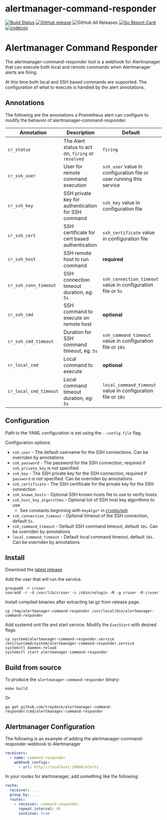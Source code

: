 # alertmanager-command-responder

[![Build Status](https://circleci.com/gh/treydock/alertmanager-command-responder/tree/main.svg?style=shield)](https://circleci.com/gh/treydock/alertmanager-command-responder)
[![GitHub release](https://img.shields.io/github/v/release/treydock/alertmanager-command-responder?include_prereleases&sort=semver)](https://github.com/treydock/alertmanager-command-responder/releases/latest)
![GitHub All Releases](https://img.shields.io/github/downloads/treydock/alertmanager-command-responder/total)
[![Go Report Card](https://goreportcard.com/badge/github.com/treydock/alertmanager-command-responder)](https://goreportcard.com/report/github.com/treydock/alertmanager-command-responder)
[![codecov](https://codecov.io/gh/treydock/alertmanager-command-responder/branch/main/graph/badge.svg)](https://codecov.io/gh/treydock/alertmanager-command-responder)

# Alertmanager Command Responder

The alertmanager-command-responder tool is a webhook for Alertmanager that can execute both local and remote commands when Alertmanager alerts are firing.

At this time both local and SSH based commands are supported.  The configuration of what to execute is handled by the alert annotations.

## Annotations

The following are the annotations a Prometheus alert can configure to modify the behavior of alertmanager-command-responder.

Annotation | Description | Default
-----|-------------|--------
`cr_status` | The Alert status to act on, `firing` or `resolved` | `firing`
`cr_ssh_user` | User for remote command execution | `ssh_user` value in configuration file or user running this service
`cr_ssh_key` | SSH private key for authentication for SSH command | `ssh_key` value in configuration file
`cr_ssh_cert` | SSH certificate for cert based authentication | `ssh_certificate` value in configuration file
`cr_ssh_host` | SSH remote host to run command | **required**
`cr_ssh_conn_timeout` | SSH connection timeout duration, eg: `5s` | `ssh_connection_timeout` value in configuration file or `5s`
`cr_ssh_cmd` | SSH command to execute on remote host | **optional**
`cr_ssh_cmd_timeout` | Duration for SSH command timeout, eg: `5s` | `ssh_command_timeout` value in configuration file or `10s`
`cr_local_cmd` | Local command to execute | **optional**
`cr_local_cmd_timeout` | Local command timeout duration, eg: `5s` | `local_command_timeout` value in configuration file or `10s`

## Configuration

Path to the YAML configuration is set using the `--config.file` flag.

Configuration options:

* `ssh_user` - The default username for the SSH connections. Can be overriden by annotations
* `ssh_password` - The password for the SSH connection, required if `ssh_private_key` is not specified
* `ssh_key` - The SSH private key for the SSH connection, required if `password` is not specified. Can be overriden by annotations
* `ssh_certificate` - The SSH certificate for the private key for the SSH connection
* `ssh_known_hosts` - Optional SSH known hosts file to use to verify hosts
* `ssh_host_key_algorithms` - Optional list of SSH host key algorithms to use
  * See constants beginning with `KeyAlgo*` in [crypto/ssh](https://godoc.org/golang.org/x/crypto/ssh#pkg-constants)
* `ssh_connection_timeout` - Optional timeout of the SSH connection, default `5s`.
* `ssh_command_timeout` - Default SSH command timeout, default `10s`. Can be overriden by annotations
* `local_command_timeout` - Default local command timeout, default `10s`. Can be overriden by annotations

## Install

Download the [latest release](https://github.com/treydock/alertmanager-command-responder/releases)

Add the user that will run the service.

```
groupadd -r cruser
useradd -r -d /var/lib/cruser -s /sbin/nologin -M -g cruser -M cruser
```

Install compiled binaries after extracting tar.gz from release page.

```
cp /tmp/alertmanager-command-responder /usr/local/bin/alertmanager-command-responder
```

Add systemd unit file and start service. Modify the `ExecStart` with desired flags.

```
cp systemd/alertmanager-command-responder.service /etc/systemd/system/alertmanager-command-responder.service
systemctl daemon-reload
systemctl start alertmanager-command-responder
```

## Build from source

To produce the `alertmanager-command-responder` binary:

```
make build
```

Or

```
go get github.com/treydock/alertmanager-command-responder/cmd/alertmanager-command-responder
```

## Alertmanager Configuration

The following is an example of adding the alertmanager-command-responder webhook to Alertmanager

```yaml
receivers:
  - name: command-responder
    webhook_configs:
      - url: http://localhost:10000/alerts
```

In your routes for alertmanager, add something like the following:

```yaml
route:
  receiver: ...
  group_by: ...
  routes:
    - receiver: command-responder
      repeat_interval: 4h
      continue: true
```
